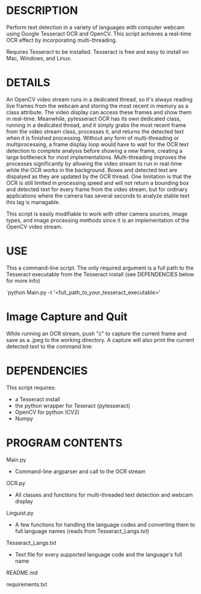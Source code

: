 # DESCRIPTION

Perform text detection in a variety of languages with computer webcam using Google Tesseract OCR and OpenCV. 
This script achieves a real-time OCR effect by incorporating multi-threading.

Requires Tesseract to be installed. Tesseract is free and easy to install on Mac, Windows, and Linux.

# DETAILS

An OpenCV video stream runs in a dedicated thread, so it's always reading live frames from the webcam and storing the most recent in memory as a class attribute. The video display can access these frames and show them in real-time. Meanwhile, pytesseract OCR has its own dedicated class, running in a dedicated thread, and it simply grabs the most recent frame from the video stream class, processes it, and returns the detected text when it is finished processing. Without any form of multi-threading or multiprocessing, a frame display loop would have to wait for the OCR text detection to complete analysis before showing a new frame, creating a large bottleneck for most implementations. Multi-threading improves the processes significantly by allowing the video stream to run in real-time while the OCR works in the background. Boxes and detected text are dispalyed as they are updated by the OCR thread. One limitation is that the OCR is still limited in processing speed and will not return a bounding box and detected text for every frame from the video stream, but for ordinary applications where the camera has several seconds to analyze stable text this lag is managable. 

This script is easily modifiable to work with other camera sources, image types, and image processing methods since it is an implementation of the OpenCV video stream.

# USE

This a command-line script. The only required argument is a full path to the Tesseract executable from the Tesseract install (see DEPENDENCIES below for more info) 

`python Main.py -t '<full_path_to_your_tesseract_executable>'


# Image Capture and Quit

While running an OCR stream, push "c" to capture the current frame and save as a .jpeg to the working directory. A capture will also print the current detected text to the command line:

# DEPENDENCIES

This script requires:
- a Tesseract install
- the python wrapper for Teseract (pytesseract)
- OpenCV for python (CV2)
- Numpy

# PROGRAM CONTENTS

Main.py
- Command-line argparser and call to the OCR stream

OCR.py
- All classes and functions for multi-threaded text detection and webcam display

Linguist.py
- A few functions for handling the language codes and converting them to full language names (reads from Tesseract_Langs.txt)

Tesseract_Langs.txt
- Text file for every supported language code and the language's full name

README.md

requirements.txt

